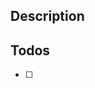<!--
Thanks for wanting to fix something on Mazer Nuxt!

Please use a semantic commit message for your PR name
-->

## Description

<!-- Please provide a description of the change here. -->

<!-- Closes #??? -->

## Todos

- [ ] <!-- e.g. #1 feat: add new button component -->
